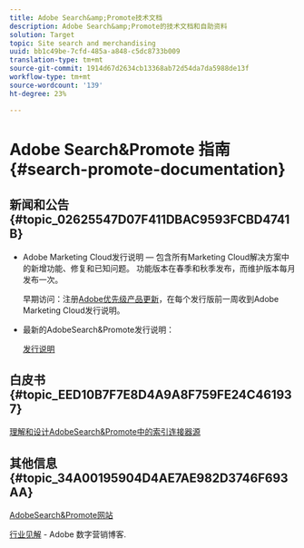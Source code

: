 ```yaml
---
title: Adobe Search&amp;Promote技术文档
description: Adobe Search&amp;Promote的技术文档和自助资料
solution: Target
topic: Site search and merchandising
uuid: bb1c49be-7cfd-485a-a848-c5dc8733b009
translation-type: tm+mt
source-git-commit: 1914d67d2634cb13368ab72d54da7da5988de13f
workflow-type: tm+mt
source-wordcount: '139'
ht-degree: 23%

---
```



# Adobe Search&amp;Promote 指南 {#search-promote-documentation}

## 新闻和公告{#topic_02625547D07F411DBAC9593FCBD4741B}

<!-- * **Attention:** [Adobe Search&amp;Promote End-of-Service Announcement](/help/sp-eol.md). -->

* Adobe Marketing Cloud发行说明 — 包含所有Marketing Cloud解决方案中的新增功能、修复和已知问题。 功能版本在春季和秋季发布，而维护版本每月发布一次。

   早期访问：注册[Adobe优先级产品更新](https://campaign.adobe.com/webApp/adbePriorityProductSubscribe)，在每个发行版前一周收到Adobe Marketing Cloud发行说明。

* 最新的AdobeSearch&amp;Promote发行说明：

   [发行说明](/help/c-searchpromote-release-notes/c-rn-02-13-18-version-1811.md)

## 白皮书 {#topic_EED10B7F7E8D4A9A8F759FE24C461937}

[理解和设计AdobeSearch&amp;Promote中的索引连接器源](https://marketing.adobe.com/resources/help/en_US/snp/index_connector_feeds.pdf)

## 其他信息{#topic_34A00195904D4AE7AE982D3746F693AA}

[AdobeSearch&amp;Promote网站](https://www.adobe.com/solutions/testing-targeting/search-driven-merchandising.html)

[行业见解](https://blogs.adobe.com/digitalmarketing/) - Adobe 数字营销博客.
